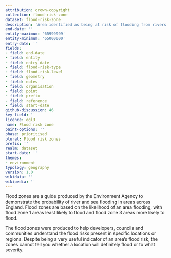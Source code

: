 ```yaml
---
attribution: crown-copyright
collection: flood-risk-zone
dataset: flood-risk-zone
description: 'Area identified as being at risk of flooding from rivers or the sea'
end-date: ''
entity-maximum: '65999999'
entity-minimum: '65000000'
entry-date: ''
fields:
- field: end-date
- field: entity
- field: entry-date
- field: flood-risk-type
- field: flood-risk-level
- field: geometry
- field: notes
- field: organisation
- field: point
- field: prefix
- field: reference
- field: start-date
github-discussion: 46
key-field: ''
licence: ogl3
name: Flood risk zone
paint-options: ''
phase: prioritised
plural: Flood risk zones
prefix: ''
realm: dataset
start-date: ''
themes:
- environment
typology: geography
version: 1.0
wikidata: ''
wikipedia: ''
---
```

Flood zones are a guide produced by the Environment Agency to demonstrate the probability of river and sea flooding in areas across England. Flood zones are based on the likelihood of an area flooding, with flood zone 1 areas least likely to flood and flood zone 3 areas more likely to flood. 

The flood zones were produced to help developers, councils and communities understand the flood risks present in specific locations or regions. Despite being a very useful indicator of an area’s flood risk, the zones cannot tell you whether a location will definitely flood or to what severity. 
